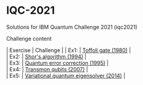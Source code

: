 # IQC-2021
Solutions for IBM Quantum Challenge 2021 (iqc2021)

Challenge content

| Exercise  | Challenge | 
| Ex1: | [Toffoli gate (1980)](https://github.com/qiskit-community/ibm-quantum-challenge-2021/blob/main/content/ex1/ex1.ipynb) |<br>
| Ex2: | [Shor's algorithm (1994)](https://github.com/qiskit-community/ibm-quantum-challenge-2021/blob/main/content/ex2/ex2.ipynb) |<br>
| Ex3: | [Quantum error correction (1995)](https://github.com/qiskit-community/ibm-quantum-challenge-2021/blob/main/content/ex3/ex3.ipynb) |<br>
| Ex4: | [Transmon qubits (2007)](https://github.com/qiskit-community/ibm-quantum-challenge-2021/blob/main/content/ex4/ex4.ipynb) |<br>
| Ex5: | [Variational quantum eigensolver (2014)](https://github.com/qiskit-community/ibm-quantum-challenge-2021/blob/main/content/ex5/ex5.ipynb) |
